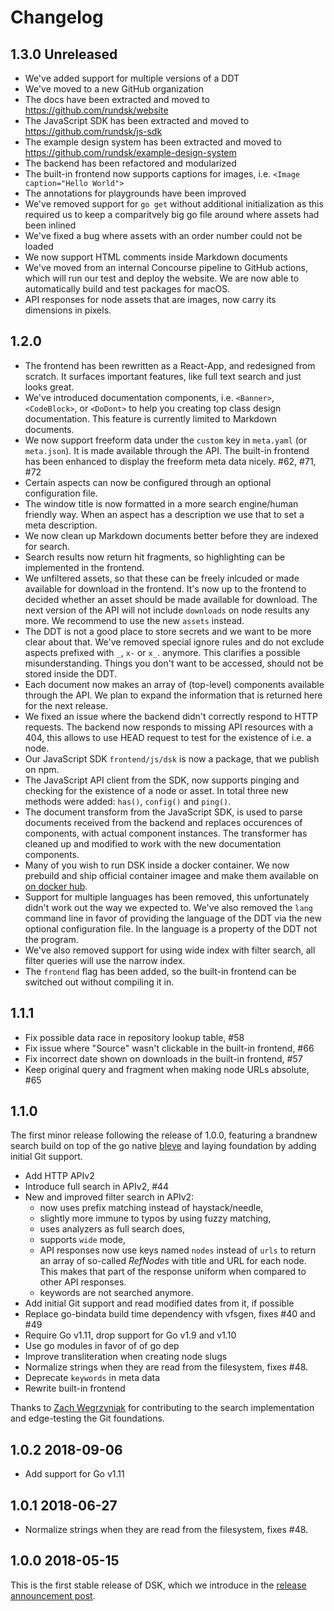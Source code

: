 # Changelog

## 1.3.0 Unreleased

- We've added support for multiple versions of a DDT
- We've moved to a new GitHub organization
- The docs have been extracted and moved to https://github.com/rundsk/website
- The JavaScript SDK has been extracted and moved to https://github.com/rundsk/js-sdk
- The example design system has been extracted and moved to https://github.com/rundsk/example-design-system
- The backend has been refactored and modularized
- The built-in frontend now supports captions for images, i.e. `<Image caption="Hello World">`
- The annotations for playgrounds have been improved
- We've removed support for `go get` without additional initialization as this required us to
  keep a comparitvely big go file around where assets had been inlined
- We've fixed a bug where assets with an order number could not be loaded
- We now support HTML comments inside Markdown documents
- We've moved from an internal Concourse pipeline to GitHub actions, which will run our test
  and deploy the website. We are now able to automatically build and test packages for macOS.
- API responses for node assets that are images, now carry its dimensions in pixels.

## 1.2.0

- The frontend has been rewritten as a React-App, and redesigned
  from scratch. It surfaces important features, like full text search and
  just looks great.
- We've introduced documentation components, i.e. `<Banner>`, `<CodeBlock>`, or `<DoDont>` 
  to help you creating   top class design documentation. This feature is currently limited 
  to Markdown documents.
- We now support freeform data under the `custom` key in `meta.yaml` (or `meta.json`). It 
  is made available through the API. The built-in frontend has been enhanced to display 
  the freeform meta data nicely. #62, #71, #72
- Certain aspects can now be configured through an optional configuration file.
- The window title is now formatted in a more search engine/human friendly way.
  When an aspect has a description we use that to set a meta description.
- We now clean up Markdown documents better before they are indexed for search.
- Search results now return hit fragments, so highlighting can be implemented in the frontend.
- We unfiltered assets, so that these can be freely inlcuded or made available for
  download in the frontend. It's now up to the frontend to decided whether an asset
  should be made available for download. The next version of the API will not 
  include `downloads` on node results any more. We recommend to use the new `assets` 
  instead. 
- The DDT is not a good place to store secrets and we want to be more clear about that. We've
  removed special ignore rules and do not exclude aspects  prefixed with  `_`, `x-` or `x_`. 
  anymore. This clarifies a possible misunderstanding. Things you don't want to be accessed, 
  should not be stored inside the DDT.
- Each document now makes an array of (top-level) components available
  through the API. We plan to expand the information that 
  is returned here for the next release.
- We fixed an issue where the backend didn't correctly respond to HTTP
  requests. The backend now responds to missing API resources with a
  404, this allows to use HEAD request to test for the existence of i.e.
  a node.
- Our JavaScript SDK `frontend/js/dsk` is now a package, that we publish on npm.
- The JavaScript API client from the SDK, now supports pinging and    
  checking for the existence of a node or asset. In total three new     
  methods were added: `has()`, `config()` and `ping()`.                 
- The document transform from the JavaScript SDK, is used to parse documents
  received from the backend and replaces occurences of components, with 
  actual component instances. The transformer has cleaned up and modified 
  to work with the new documentation components.
- Many of you wish to run DSK inside a docker container. We now prebuild and ship official 
  container imagee and make them available on
  [on docker hub](https://cloud.docker.com/u/atelierdisko/repository/registry-1.docker.io/rundsk/dsk).
- Support for multiple languages has been removed, this unfortunately
  didn't work out the way we expected to. We've also removed the `lang`
  command line in favor of providing the language of the DDT via the new
  optional configuration file. In the language is a property of the DDT
  not the program.
- We've also removed support for using wide index with filter search,
  all filter queries will use the narrow index.
- The `frontend` flag has been added, so the built-in frontend can be switched out without
  compiling it in.

## 1.1.1

- Fix possible data race in repository lookup table, #58
- Fix issue where "Source" wasn't clickable in the built-in frontend, #66
- Fix incorrect date shown on downloads in the built-in frontend, #57
- Keep original query and fragment when making node URLs absolute, #65

## 1.1.0

The first minor release following the release of 1.0.0, featuring a 
brandnew search build on top of the go native 
[bleve](https://github.com/blevesearch/bleve) 
and laying foundation by adding initial Git support.

- Add HTTP APIv2
- Introduce full search in APIv2, #44
- New and improved filter search in APIv2: 
  - now uses prefix matching instead of haystack/needle,
  - slightly more immune to typos by using fuzzy matching,
  - uses analyzers as full search does,
  - supports `wide` mode, 
  - API responses now use keys named `nodes` instead of `urls` to return an
    array of so-called _RefNodes_ with title and URL for each node. This
    makes that part of the response uniform when compared to other API
    responses.
  - keywords are not searched anymore.
- Add initial Git support and read modified dates from it, if possible
- Replace go-bindata build time dependency with vfsgen, fixes #40 and #49
- Require Go v1.11, drop support for Go v1.9 and v1.10
- Use go modules in favor of of go dep
- Improve transliteration when creating node slugs
- Normalize strings when they are read from the filesystem, fixes #48.
- Deprecate `keywords` in meta data
- Rewrite built-in frontend

Thanks to [Zach Wegrzyniak](https://github.com/wegry/) for contributing to 
the search implementation and edge-testing the Git foundations.

## 1.0.2 2018-09-06

- Add support for Go v1.11

## 1.0.1 2018-06-27

- Normalize strings when they are read from the filesystem, fixes #48.

## 1.0.0 2018-05-15

This is the first stable release of DSK, which we introduce in the
[release announcement post](https://atelierdisko.de/journal/post-167-dsk).
